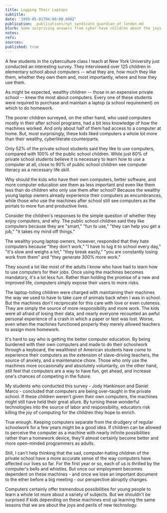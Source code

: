 ```yaml
---
title: Lugging Their Laptops
subtitle: 
date: '1999-05-01T04:00:00.000Z'
publication: _publications/nyt_syndicate_guardian_of_london.md
blurb: Some surprising answers from cyber-have children about the joys of computing.
notes: 
refs: 
sources: 
published: true
---
```

A few students in the cyberculture class I teach at New York University just conducted an interesting survey. They interviewed over 125 children in elementary school about computers -- what they are, how much they like them, whether they own them and, most importantly, where and how they use them.

As might be expected, wealthy children -- those in an expensive private school -- knew the most about computers. Every one of these students were required to purchase and maintain a laptop (a school requirement) on which to do homework.

The poorer children surveyed, on the other hand, who used computers mostly in their after school programs, had a bit less knowledge of how the machines worked. And only about half of them had access to a computer at home. But, most surprisingly, these kids liked computers a whole lot more than their wealthy, cyberliterate counterparts.

Only 52% of the private school students said they like to use computers, compared with 100% of the public school children. While just 60% of private school students believe it is necessary to learn how to use a computer at all, close to 90% of public school children see computer literacy as a necessary life skill.

Why should the kids who have their own computers, better software, and more computer education see them as less important and even like them less than do children who only use them after school? Because the wealthy young laptop owners already experience their computers as encumbrances, while those who use the machines after school still see computers as the portals to more fun and productive lives.

Consider the children's responses to the simple question of whether they enjoy computers, and why. The public school children said they like computers because they are "smart," "fun to use," "they can help you get a job," "it takes my mind off things."

The wealthy young laptop owners, however, responded that they hate computers because "they don't work," "I have to lug it to school every day," "it's slow and weighs a lot," "they break easily," "you are constantly losing work from them" and "they generate 300% more work."

They sound a lot like most of the adults I know who have had to learn how to use computers for their jobs. Once using the machines becomes mandatory, it's a lot less fun. Rather than holding the promise of a new and improved life, computers simply expose their users to more risks.

The laptop-toting children were charged with maintaining their machines the way we used to have to take care of animals back when I was in school. But the machines don't reciprocate for this care with love or even cuteness. They are simply the source of more responsibility and more work. The kids were all afraid of losing their data, and nearly everyone recounted an awful personal experience of a crash in which a paper or test was lost. Worse, even when the machines functioned properly they merely allowed teachers to assign more homework.

It's hard to say who is getting the better computer education. By being burdened with their own computers and made to do their schoolwork through a keyboard, the wealthiest of American students have come to experience their computers as the extension of slave-driving teachers, the source of anxiety, and a maintenance chore. Those who only use the machines more occasionally and absolutely voluntarily, on the other hand, still feel that computers are a way to have fun, get ahead, and increase one's chances of competing in the future.

My students who conducted this survey - Jody Hankinson and Daniel Marco - concluded that computers are being over-taught in the private school. If these children weren't given their own computers, the machines might still have held their great allure. By turning these wonderful technologies into the source of labor and responsibility, educators risk killing the joy of computing for the children they hope to enrich.

True enough. Keeping computers separate from the drudgery of regular schoolwork for a few years might be a good idea. If children can be allowed to perceive the computer as a machine with nearly infinite possibilities rather than a homework device, they'll almost certainly become better and more open-minded programmers as adults.

Still, I can't help thinking that the sad, computer-hating children of the private school have a more accurate sense of the way computers have affected our lives so far. For the first year or so, each of us is thrilled by the computer's bells and whistles. But once our employment becomes dependent on these machines - and once we lose an important document to the ether before a big meeting - our perspective abruptly changes.

Computers certainly offer tremendous possibilities for young people to learn a whole lot more about a variety of subjects. But we shouldn't be surprised if kids depending on these machines end up learning the same lessons that we are about the joys and perils of new technology.
